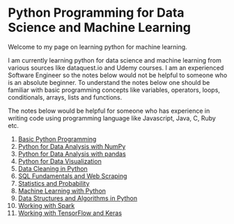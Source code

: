 # Python Programming for Data Science and Machine Learning

Welcome to my page on learning python for machine learning.

I am currently learning python for data science and machine learning from various sources like dataquest.io and Udemy courses. I am an experienced Software Engineer so the notes below would not be helpful to someone who is an absolute beginner. To understand the notes below one should be familiar with basic programming concepts like variables, operators, loops, conditionals, arrays, lists and functions.

The notes below would be helpful for someone who has experience in writing code using programming language like Javascript, Java, C, Ruby etc.

01. [Basic Python Programming](docs/basics.md)
02. [Python for Data Analysis with NumPy](docs/data-analysis-numpy.md)
03. [Python for Data Analysis with pandas](docs/data-analysis-panda.md)
04. [Python for Data Visualization](#)
05. [Data Cleaning in Python](#)
06. [SQL Fundamentals and Web Scraping](#)
07. [Statistics and Probability](#)
08. [Machine Learning with Python](#)
09. [Data Structures and Algorithms in Python](#)
10. [Working with Spark](#)
11. [Working with TensorFlow and Keras](#)
